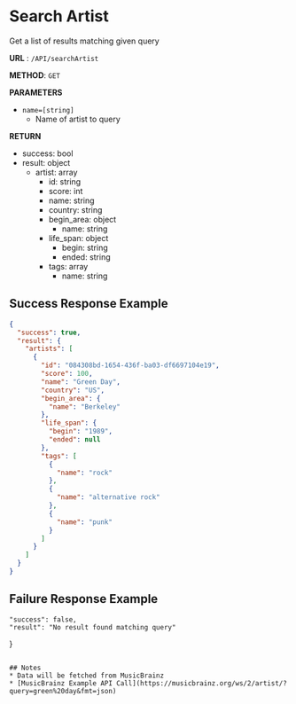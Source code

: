 # Search Artist

Get a list of results matching given query

**URL** : `/API/searchArtist`

**METHOD**: `GET`

**PARAMETERS**<br>
* `name=[string]`
	* Name of artist to query

**RETURN**<br>
* success: bool
* result: object
	* artist: array
		* id: string
		* score: int
		* name: string
		* country: string
		* begin_area: object
			* name: string
		* life_span: object
			* begin: string
			* ended: string
		* tags: array
			* name: string

## Success Response Example
```json
{
  "success": true,
  "result": {
    "artists": [
      {
        "id": "084308bd-1654-436f-ba03-df6697104e19",
        "score": 100,
        "name": "Green Day",
        "country": "US",
        "begin_area": {
          "name": "Berkeley"
        },
        "life_span": {
          "begin": "1989",
          "ended": null
        },
        "tags": [
          {
            "name": "rock"
          },
          {
            "name": "alternative rock"
          },
          {
            "name": "punk"
          }
        ]
      }
    ]
  }
}
```

## Failure Response Example
	"success": false,
	"result": "No result found matching query"
}
```

## Notes
* Data will be fetched from MusicBrainz
* [MusicBrainz Example API Call](https://musicbrainz.org/ws/2/artist/?query=green%20day&fmt=json)

